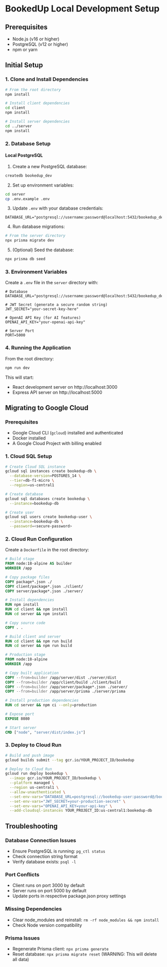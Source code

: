 # BookedUp Local Development Setup

## Prerequisites
- Node.js (v16 or higher)
- PostgreSQL (v12 or higher)
- npm or yarn

## Initial Setup

### 1. Clone and Install Dependencies

```bash
# From the root directory
npm install

# Install client dependencies
cd client
npm install

# Install server dependencies
cd ../server
npm install
```

### 2. Database Setup

#### Local PostgreSQL
1. Create a new PostgreSQL database:
```bash
createdb bookedup_dev
```

2. Set up environment variables:
```bash
cd server
cp .env.example .env
```

3. Update `.env` with your database credentials:
```
DATABASE_URL="postgresql://username:password@localhost:5432/bookedup_dev"
```

4. Run database migrations:
```bash
# From the server directory
npx prisma migrate dev
```

5. (Optional) Seed the database:
```bash
npx prisma db seed
```

### 3. Environment Variables

Create a `.env` file in the `server` directory with:

```env
# Database
DATABASE_URL="postgresql://username:password@localhost:5432/bookedup_dev"

# JWT Secret (generate a secure random string)
JWT_SECRET="your-secret-key-here"

# OpenAI API Key (for AI features)
OPENAI_API_KEY="your-openai-api-key"

# Server Port
PORT=5000
```

### 4. Running the Application

From the root directory:
```bash
npm run dev
```

This will start:
- React development server on http://localhost:3000
- Express API server on http://localhost:5000

## Migrating to Google Cloud

### Prerequisites
- Google Cloud CLI (`gcloud`) installed and authenticated
- Docker installed
- A Google Cloud Project with billing enabled

### 1. Cloud SQL Setup

```bash
# Create Cloud SQL instance
gcloud sql instances create bookedup-db \
  --database-version=POSTGRES_14 \
  --tier=db-f1-micro \
  --region=us-central1

# Create database
gcloud sql databases create bookedup \
  --instance=bookedup-db

# Create user
gcloud sql users create bookedup-user \
  --instance=bookedup-db \
  --password=<secure-password>
```

### 2. Cloud Run Configuration

Create a `Dockerfile` in the root directory:
```dockerfile
# Build stage
FROM node:18-alpine AS builder
WORKDIR /app

# Copy package files
COPY package*.json ./
COPY client/package*.json ./client/
COPY server/package*.json ./server/

# Install dependencies
RUN npm install
RUN cd client && npm install
RUN cd server && npm install

# Copy source code
COPY . .

# Build client and server
RUN cd client && npm run build
RUN cd server && npm run build

# Production stage
FROM node:18-alpine
WORKDIR /app

# Copy built application
COPY --from=builder /app/server/dist ./server/dist
COPY --from=builder /app/client/build ./client/build
COPY --from=builder /app/server/package*.json ./server/
COPY --from=builder /app/server/prisma ./server/prisma

# Install production dependencies
RUN cd server && npm ci --only=production

# Expose port
EXPOSE 8080

# Start server
CMD ["node", "server/dist/index.js"]
```

### 3. Deploy to Cloud Run

```bash
# Build and push image
gcloud builds submit --tag gcr.io/YOUR_PROJECT_ID/bookedup

# Deploy to Cloud Run
gcloud run deploy bookedup \
  --image gcr.io/YOUR_PROJECT_ID/bookedup \
  --platform managed \
  --region us-central1 \
  --allow-unauthenticated \
  --set-env-vars="DATABASE_URL=postgresql://bookedup-user:password@/bookedup?host=/cloudsql/YOUR_PROJECT_ID:us-central1:bookedup-db" \
  --set-env-vars="JWT_SECRET=your-production-secret" \
  --set-env-vars="OPENAI_API_KEY=your-api-key" \
  --add-cloudsql-instances YOUR_PROJECT_ID:us-central1:bookedup-db
```

## Troubleshooting

### Database Connection Issues
- Ensure PostgreSQL is running: `pg_ctl status`
- Check connection string format
- Verify database exists: `psql -l`

### Port Conflicts
- Client runs on port 3000 by default
- Server runs on port 5000 by default
- Update ports in respective package.json proxy settings

### Missing Dependencies
- Clear node_modules and reinstall: `rm -rf node_modules && npm install`
- Check Node version compatibility

### Prisma Issues
- Regenerate Prisma client: `npx prisma generate`
- Reset database: `npx prisma migrate reset` (WARNING: This will delete all data)